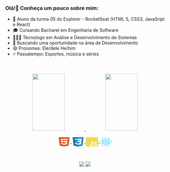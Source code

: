 ### Olá!👋 Conheça um pouco sobre mim:

- 🌱 Aluno da turma 05 do Explorer - RocketSeat (HTML 5, CSS3, JavaSript e React)
- 🎓 Cursando Bacharel em Engenharia de Software
- 👨🏼‍🎓 Técnologo em Análise e Desenvolvimento de Sistemas
- 🤔 Buscando uma oportunidade na área de Desenvolvimento
- 😄 Pronomes: Ele/dele He/him
- ⚡ Passatempo: Esportes, música e séries

<br>
<br>

<div display="inline" align="center">
  <a href="https://github.com/guirodrigues9876">
  <img height="180em" width="45%" src="https://github-readme-stats.vercel.app/api?username=guirodrigues9876&show_icons=true&theme=dracula&include_all_commits=true&count_private=true"/>
  <img height="180em" width="45%" src="https://github-readme-stats.vercel.app/api/top-langs/?username=guirodrigues9876&layout=compact&langs_count=7&theme=dracula"/>
</div>

  <br>
  
<div align="center">


  <img align="center" alt="Gui-HTML" height="30" width="40" src="https://raw.githubusercontent.com/devicons/devicon/master/icons/html5/html5-original.svg">
  <img align="center" alt="Gui-CSS" height="30" width="40" src="https://raw.githubusercontent.com/devicons/devicon/master/icons/css3/css3-original.svg">
  <img align="center" alt="Gui-Js" height="30" width="40" src="https://raw.githubusercontent.com/devicons/devicon/master/icons/javascript/javascript-plain.svg">
  <img align="center" alt="Gui-React" height="30" width="40" src="https://raw.githubusercontent.com/devicons/devicon/master/icons/react/react-original.svg">
  
</div>

##

  <br>
  
  
<div align="center" width= 50%> 
  <a href = "mailto:guilherme121225@gmail.com"><img src="https://img.shields.io/badge/-Gmail-%23333?style=for-the-badge&logo=gmail&logoColor=white" target="_blank"></a>
  <a href="https://www.linkedin.com/in/guilhermesantoss/" target="_blank"><img src="https://img.shields.io/badge/-LinkedIn-%230077B5?style=for-the-badge&logo=linkedin&logoColor=white" target="_blank"></a> 
</div>

